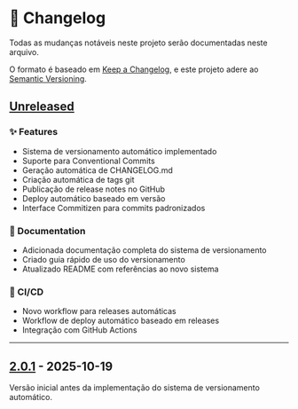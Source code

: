 # 📝 Changelog

Todas as mudanças notáveis neste projeto serão documentadas neste arquivo.

O formato é baseado em [Keep a Changelog](https://keepachangelog.com/pt-BR/1.0.0/),
e este projeto adere ao [Semantic Versioning](https://semver.org/lang/pt-BR/).

## [Unreleased]

### ✨ Features

- Sistema de versionamento automático implementado
- Suporte para Conventional Commits
- Geração automática de CHANGELOG.md
- Criação automática de tags git
- Publicação de release notes no GitHub
- Deploy automático baseado em versão
- Interface Commitizen para commits padronizados

### 📝 Documentation

- Adicionada documentação completa do sistema de versionamento
- Criado guia rápido de uso do versionamento
- Atualizado README com referências ao novo sistema

### 🔧 CI/CD

- Novo workflow para releases automáticas
- Workflow de deploy automático baseado em releases
- Integração com GitHub Actions

---

## [2.0.1] - 2025-10-19

Versão inicial antes da implementação do sistema de versionamento automático.

[Unreleased]: https://github.com/Sudo-psc/saraiva-vision-site/compare/v2.0.1...HEAD
[2.0.1]: https://github.com/Sudo-psc/saraiva-vision-site/releases/tag/v2.0.1
